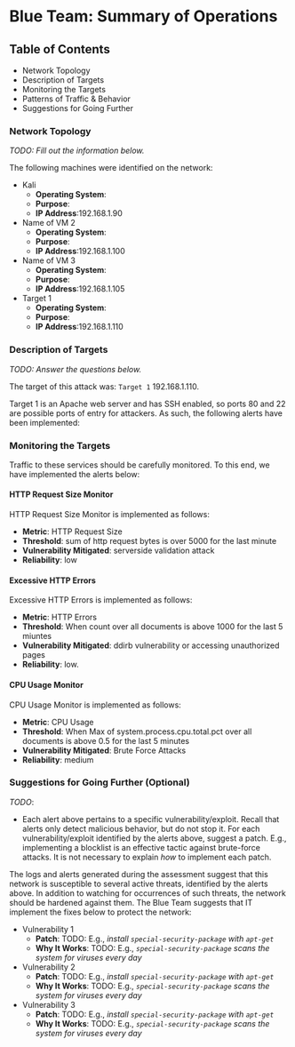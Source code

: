 # Blue Team: Summary of Operations

## Table of Contents
- Network Topology
- Description of Targets
- Monitoring the Targets
- Patterns of Traffic & Behavior
- Suggestions for Going Further

### Network Topology
_TODO: Fill out the information below._

The following machines were identified on the network:
- Kali
  - **Operating System**:
  - **Purpose**:
  - **IP Address**:192.168.1.90
- Name of VM 2
  - **Operating System**:
  - **Purpose**:
  - **IP Address**:192.168.1.100
- Name of VM 3
  - **Operating System**:
  - **Purpose**:
  - **IP Address**:192.168.1.105
- Target 1
  - **Operating System**:
  - **Purpose**:
  - **IP Address**:192.168.1.110
### Description of Targets
_TODO: Answer the questions below._

The target of this attack was: `Target 1` 192.168.1.110.

Target 1 is an Apache web server and has SSH enabled, so ports 80 and 22 are possible ports of entry for attackers. As such, the following alerts have been implemented:

### Monitoring the Targets

Traffic to these services should be carefully monitored. To this end, we have implemented the alerts below:

#### HTTP Request Size Monitor
HTTP Request Size Monitor is implemented as follows:
  - **Metric**: HTTP Request Size
  - **Threshold**: sum of http request bytes is over 5000 for the last minute
  - **Vulnerability Mitigated**: serverside validation attack
  - **Reliability**: low

#### Excessive HTTP Errors
Excessive HTTP Errors is implemented as follows:
  - **Metric**: HTTP Errors
  - **Threshold**: When count over all documents is above 1000 for the last 5 miuntes
  - **Vulnerability Mitigated**: ddirb vulnerability or accessing unauthorized pages
  - **Reliability**: low.

#### CPU Usage Monitor
CPU Usage Monitor is implemented as follows:
  - **Metric**: CPU Usage
  - **Threshold**: When Max of system.process.cpu.total.pct over all documents is above 0.5 for the last 5 minutes
  - **Vulnerability Mitigated**: Brute Force Attacks 
  - **Reliability**: medium



### Suggestions for Going Further (Optional)
_TODO_: 
- Each alert above pertains to a specific vulnerability/exploit. Recall that alerts only detect malicious behavior, but do not stop it. For each vulnerability/exploit identified by the alerts above, suggest a patch. E.g., implementing a blocklist is an effective tactic against brute-force attacks. It is not necessary to explain _how_ to implement each patch.

The logs and alerts generated during the assessment suggest that this network is susceptible to several active threats, identified by the alerts above. In addition to watching for occurrences of such threats, the network should be hardened against them. The Blue Team suggests that IT implement the fixes below to protect the network:
- Vulnerability 1
  - **Patch**: TODO: E.g., _install `special-security-package` with `apt-get`_
  - **Why It Works**: TODO: E.g., _`special-security-package` scans the system for viruses every day_
- Vulnerability 2
  - **Patch**: TODO: E.g., _install `special-security-package` with `apt-get`_
  - **Why It Works**: TODO: E.g., _`special-security-package` scans the system for viruses every day_
- Vulnerability 3
  - **Patch**: TODO: E.g., _install `special-security-package` with `apt-get`_
  - **Why It Works**: TODO: E.g., _`special-security-package` scans the system for viruses every day_
